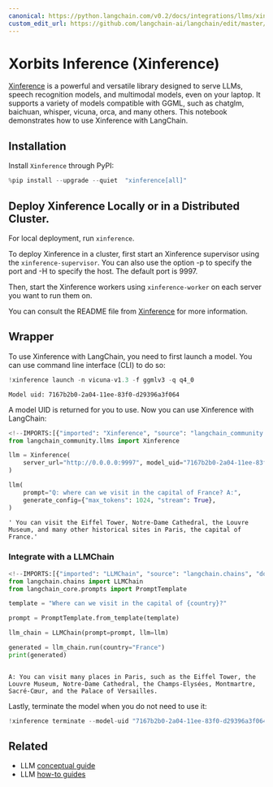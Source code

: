 ```yaml
---
canonical: https://python.langchain.com/v0.2/docs/integrations/llms/xinference/
custom_edit_url: https://github.com/langchain-ai/langchain/edit/master/docs/docs/integrations/llms/xinference.ipynb
---
```


# Xorbits Inference (Xinference)

[Xinference](https://github.com/xorbitsai/inference) is a powerful and versatile library designed to serve LLMs,
speech recognition models, and multimodal models, even on your laptop. It supports a variety of models compatible with GGML, such as chatglm, baichuan, whisper, vicuna, orca, and many others. This notebook demonstrates how to use Xinference with LangChain.

## Installation

Install `Xinference` through PyPI:

```python
%pip install --upgrade --quiet  "xinference[all]"
```

## Deploy Xinference Locally or in a Distributed Cluster.

For local deployment, run `xinference`. 

To deploy Xinference in a cluster, first start an Xinference supervisor using the `xinference-supervisor`. You can also use the option -p to specify the port and -H to specify the host. The default port is 9997.

Then, start the Xinference workers using `xinference-worker` on each server you want to run them on. 

You can consult the README file from [Xinference](https://github.com/xorbitsai/inference) for more information.
## Wrapper

To use Xinference with LangChain, you need to first launch a model. You can use command line interface (CLI) to do so:

```python
!xinference launch -n vicuna-v1.3 -f ggmlv3 -q q4_0
```
```output
Model uid: 7167b2b0-2a04-11ee-83f0-d29396a3f064
```
A model UID is returned for you to use. Now you can use Xinference with LangChain:

```python
<!--IMPORTS:[{"imported": "Xinference", "source": "langchain_community.llms", "docs": "https://api.python.langchain.com/en/latest/llms/langchain_community.llms.xinference.Xinference.html", "title": "Xorbits Inference (Xinference)"}]-->
from langchain_community.llms import Xinference

llm = Xinference(
    server_url="http://0.0.0.0:9997", model_uid="7167b2b0-2a04-11ee-83f0-d29396a3f064"
)

llm(
    prompt="Q: where can we visit in the capital of France? A:",
    generate_config={"max_tokens": 1024, "stream": True},
)
```

```output
' You can visit the Eiffel Tower, Notre-Dame Cathedral, the Louvre Museum, and many other historical sites in Paris, the capital of France.'
```

### Integrate with a LLMChain

```python
<!--IMPORTS:[{"imported": "LLMChain", "source": "langchain.chains", "docs": "https://api.python.langchain.com/en/latest/chains/langchain.chains.llm.LLMChain.html", "title": "Xorbits Inference (Xinference)"}, {"imported": "PromptTemplate", "source": "langchain_core.prompts", "docs": "https://api.python.langchain.com/en/latest/prompts/langchain_core.prompts.prompt.PromptTemplate.html", "title": "Xorbits Inference (Xinference)"}]-->
from langchain.chains import LLMChain
from langchain_core.prompts import PromptTemplate

template = "Where can we visit in the capital of {country}?"

prompt = PromptTemplate.from_template(template)

llm_chain = LLMChain(prompt=prompt, llm=llm)

generated = llm_chain.run(country="France")
print(generated)
```
```output

A: You can visit many places in Paris, such as the Eiffel Tower, the Louvre Museum, Notre-Dame Cathedral, the Champs-Elysées, Montmartre, Sacré-Cœur, and the Palace of Versailles.
```
Lastly, terminate the model when you do not need to use it:

```python
!xinference terminate --model-uid "7167b2b0-2a04-11ee-83f0-d29396a3f064"
```

## Related

- LLM [conceptual guide](/docs/concepts/#llms)
- LLM [how-to guides](/docs/how_to/#llms)